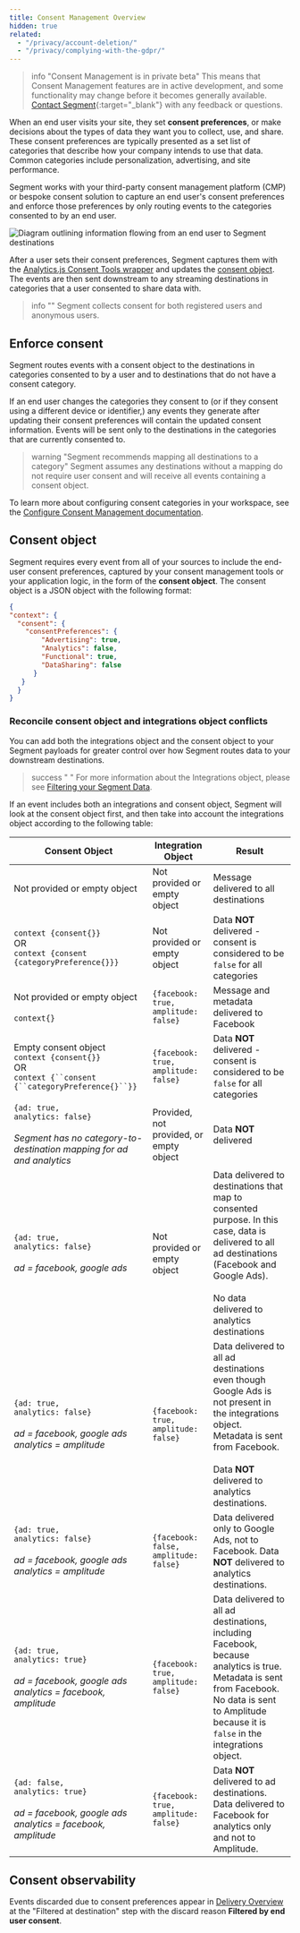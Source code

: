 ```yaml
---
title: Consent Management Overview
hidden: true
related:
  - "/privacy/account-deletion/"
  - "/privacy/complying-with-the-gdpr/"
---
```

> info "Consent Management is in private beta"
> This means that Consent Management features are in active development, and some functionality may change before it becomes generally available. [Contact Segment](https://segment.com/help/contact/){:target="_blank"} with any feedback or questions.

When an end user visits your site, they set **consent preferences**, or make decisions about the types of data they want you to collect, use, and share. These consent preferences are typically presented as a set list of categories that describe how your company intends to use that data. Common categories include personalization, advertising, and site performance.

Segment works with your third-party consent management platform (CMP) or bespoke consent solution to capture an end user's consent preferences and enforce those preferences by only routing events to the categories consented to by an end user. 

![Diagram outlining information flowing from an end user to Segment destinations](/docs/privacy/images/consent-overview.png)

After a user sets their consent preferences, Segment captures them with the [Analytics.js Consent Tools wrapper](https://github.com/segmentio/analytics-next/tree/master/packages/consent/consent-tools) and updates the [consent object](#consent-object). The events are then sent downstream to any streaming destinations in categories that a user consented to share data with.

> info ""
> Segment collects consent for both registered users and anonymous users.

## Enforce consent
Segment routes events with a consent object to the destinations in categories consented to by a user and to destinations that do not have a consent category.

If an end user changes the categories they consent to (or if they consent using a different device or identifier,) any events they generate after updating their consent preferences will contain the updated consent information. Events will be sent only to the destinations in the categories that are currently consented to.

> warning "Segment recommends mapping all destinations to a category"
> Segment assumes any destinations without a mapping do not require user consent and will receive all events containing a consent object. 


<!--- out of scope for Q2: For example, if a user agreed to share their information with you for all categories on their first visit to your site, and then on their next visit to the site only consented to sharing data for functional and advertising purposes but not for analytics or data sharing, a [Track call](/docs/connections/spec/track/) demonstrating their new consent preferences would have the following format:

``` json
{
  "anonymousId": "23adfd82-aa0f-45a7-a756-24f2a7a4c895",
  "type": "track",
  "event": "Segment Consent Preference",
  "userId": "u123",
  "traits": {
     "email": "peter@example.com",
     "phone": "555-555-5555",
  }
  "timestamp": "2023-01-01T00:00:00.000Z",
  "context": {
    "consent": {
      "consentPreferences" : {
   "Advertising": true,
   "Analytics": false,
   "Functional": true,
   "DataSharing": false
}
    }
  }
}
```

> info "Segment Consent Preference is a reserved event name"
> Segment has standardized a series of reserved event names that have special semantic meaning and maps these events to tools that support them. 
>
> See the [Semantic Events](/docs/connections/spec/semantic/) docs for more details.

--->

To learn more about configuring consent categories in your workspace, see the [Configure Consent Management documentation](/docs/privacy/configure-consent-management/).

## Consent object

Segment requires every event from all of your sources to include the end-user consent preferences, captured by your consent management tools or your application logic, in the form of the **consent object**. The consent object is a JSON object with the following format:

```json
{
"context": {
  "consent": {
    "consentPreferences": {
        "Advertising": true,
        "Analytics": false,
        "Functional": true,
        "DataSharing": false
      }
   }
  }
}

```
<!--- Q3 scope: 

### Consent policy version

add to snippet above:"     "version": 1,"

Segment assigns a `version` to your consent object. The `version` describes the version of Segment's consent schema that message used.

A consent conflict flag and the categories consented to by a user are both pulled from the consent object and are visible as traits on a user's profile in Unify. --->


### Reconcile consent object and integrations object conflicts

You can add both the integrations object and the consent object to your Segment payloads for greater control over how Segment routes data to your downstream destinations. 

> success " "
> For more information about the Integrations object, please see [Filtering your Segment Data](/docs/guides/filtering-data/#filtering-with-the-integrations-object).

If an event includes both an integrations and consent object, Segment will look at the consent object first, and then take into account the integrations object according to the following table:

| Consent Object                                                                                                  | Integration Object                          | Result |
| --------------------------------------------------------------------------------------------------------------- | ------------------------------------------- | ------ |
| Not provided or empty object                                                                                    | Not provided or empty object                | Message delivered to all destinations |
| `context {consent{}}` <br> OR <br> `context {consent {categoryPreference{}}}`                 | Not provided or empty object | Data **NOT** delivered - consent is considered to be `false` for all categories |
| Not provided or empty object <br><br> `context{}`                                                                   | `{facebook: true,`<br>`amplitude: false}`   | Message and metadata delivered to Facebook |
| Empty consent object <br>`context {consent{}}` <br> OR <br> `context {``consent {``categoryPreference{}``}}`     | `{facebook: true,`<br>`amplitude: false}` | Data **NOT** delivered - consent is considered to be `false` for all categories |
| `{ad: true,` <br>`analytics: false}`<br> <br>_Segment has no category-to-destination mapping for ad and analytics_ | Provided, not provided, or empty object | Data **NOT** delivered |
| `{ad: true,` <br>`analytics: false}`<br> <br>_ad = facebook, google ads_ <br>                                   | Not provided or empty object                | Data delivered to destinations that map to consented purpose. In this case, data is delivered to all ad destinations (Facebook and Google Ads).<br><br> No data delivered to analytics destinations |
| `{ad: true,` <br>`analytics: false}`<br><br>_ad = facebook, google ads_ <br> _analytics = amplitude_ | `{facebook: true,`<br>`amplitude: false}` | Data delivered to all ad destinations even though Google Ads is not present in the integrations object.<br> Metadata is sent from Facebook. <br><br> Data **NOT** delivered to analytics destinations. |
| `{ad: true,` <br>`analytics: false}`<br><br>_ad = facebook, google ads_ <br> _analytics = amplitude_  | `{facebook: false,`<br>`amplitude: false}` | Data delivered only to Google Ads, not to Facebook. Data **NOT** delivered to analytics destinations. |
| `{ad: true,` <br>`analytics: true}`<br><br>_ad = facebook, google ads_ <br> _analytics = facebook, amplitude_ | `{facebook: true,`<br>`amplitude: false}` | Data delivered to all ad destinations, including Facebook, because analytics is true. <br> Metadata is sent from Facebook. <br> No data is sent to Amplitude because it is `false` in the integrations object. |
| `{ad: false,` <br>`analytics: true}` <br><br>_ad = facebook, google ads_ <br> _analytics = facebook, amplitude_ | `{facebook: true,`<br>`amplitude: false}` | Data **NOT** delivered to ad destinations. Data delivered to Facebook for analytics only and not to Amplitude. |



## Consent observability

<!--- You can view consent preference events in your [Tracking Plan](/docs/protocols/tracking-plan/create/) and view discarded events in [Delivery Overview](/docs/connections/delivery-overview/). ---> 
<!---### Tracking Plan
### Delivery Overview
out of current scope--->
Events discarded due to consent preferences appear in [Delivery Overview](/docs/connections/delivery-overview/) at the "Filtered at destination" step with the discard reason __Filtered by end user consent__.
